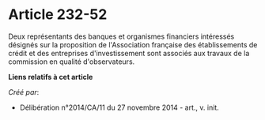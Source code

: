 # Article 232-52

Deux représentants des banques et organismes financiers intéressés désignés sur la proposition de l'Association française des
établissements de crédit et des entreprises d'investissement sont associés aux travaux de la commission en qualité
d'observateurs.

**Liens relatifs à cet article**

_Créé par_:

  - Délibération n°2014/CA/11 du 27 novembre 2014 - art., v. init.
